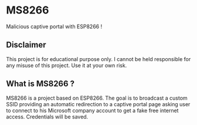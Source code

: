 # MS8266
Malicious captive portal with ESP8266 !

## Disclaimer
This project is for educational purpose only. I cannot be held responsible for any misuse of this project. Use it at your own risk.

## What is MS8266 ?
MS8266 is a project based on ESP8266. The goal is to broadcast a custom SSID providing an automatic redirection to a captive portal page asking user to connect to his Microsoft company account to get a fake free internet access. Credentials will be saved.

